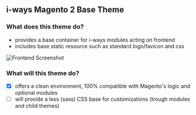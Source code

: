 ## i-ways Magento 2 Base Theme

### What does this theme do?

- provides a base container for i-ways modules acting on frontend
- includes base static resource such as standard logo/favicon and css

![Frontend Screenshot](/media/documentation/frontend_screenshot.jpg)

### What will this theme do?

- [X] offers a clean environment, 100% compatible with Magento's logic and optional modules
- [ ] will provide a less (sass) CSS base for customizations (trough modules and child themes)
